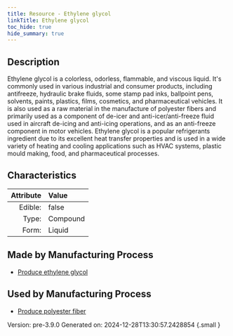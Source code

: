 ```yaml
---
title: Resource - Ethylene glycol
linkTitle: Ethylene glycol
toc_hide: true
hide_summary: true
---
```


## Description
 &#10;&#9;&#9;Ethylene glycol is a colorless, odorless, flammable, and viscous liquid.&#10;&#9;&#9;&#10;&#9;&#9;It&#39;s commonly used in various industrial and consumer products, including antifreeze, &#10;&#9;&#9;hydraulic brake fluids, some stamp pad inks, ballpoint pens, solvents, paints, &#10;&#9;&#9;plastics, films, cosmetics, and pharmaceutical vehicles.&#10;&#9;&#9;&#10;&#9;&#9;It is also used as a raw material in the manufacture of polyester fibers and&#10;&#9;&#9;primarily used as a component of de-icer and anti-icer/anti-freeze fluid &#10;&#9;&#9;used in aircraft de-icing and anti-icing operations, and as an anti-freeze &#10;&#9;&#9;component in motor vehicles.&#10;&#9;&#9;&#10;&#9;&#9;Ethylene glycol is a popular refrigerants ingredient due to its excellent &#10;&#9;&#9;heat transfer properties and is used in a wide variety of heating and cooling&#10;&#9;&#9;applications such as HVAC systems, plastic mould making, food, and pharmaceutical&#10;&#9;&#9;processes.&#10;&#9;

## Characteristics

| Attribute      | Value |
|--------:|:------|
|Edible:|false|
|Type:|Compound|
|Form:|Liquid|
 
## Made by Manufacturing Process

- [Produce ethylene glycol](/docs/definitions/process/produce-ethylene-glycol)

## Used by Manufacturing Process

- [Produce polyester fiber](/docs/definitions/process/produce-polyester-fiber)


    

Version: pre-3.9.0 Generated on: 2024-12-28T13:30:57.2428854
{.small }
